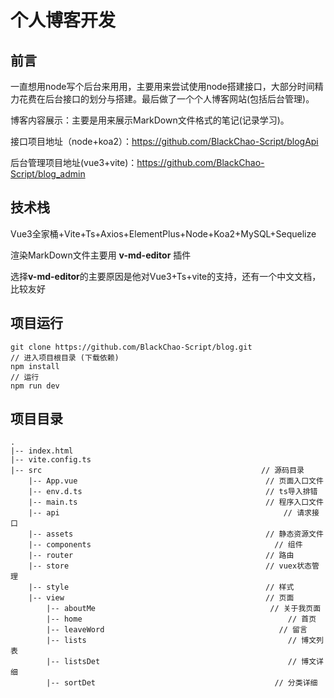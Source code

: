# 个人博客开发

## 前言

一直想用node写个后台来用用，主要用来尝试使用node搭建接口，大部分时间精力花费在后台接口的划分与搭建。最后做了一个个人博客网站(包括后台管理)。

博客内容展示：主要是用来展示MarkDown文件格式的笔记(记录学习)。

接口项目地址（node+koa2）：https://github.com/BlackChao-Script/blogApi

后台管理项目地址(vue3+vite)：https://github.com/BlackChao-Script/blog_admin

## 技术栈

Vue3全家桶+Vite+Ts+Axios+ElementPlus+Node+Koa2+MySQL+Sequelize

渲染MarkDown文件主要用 **v-md-editor** 插件

选择**v-md-editor**的主要原因是他对Vue3+Ts+vite的支持，还有一个中文文档，比较友好

## 项目运行

```
git clone https://github.com/BlackChao-Script/blog.git
// 进入项目根目录 (下载依赖)
npm install
// 运行
npm run dev
```

## 项目目录

	.
	|-- index.html
	|-- vite.config.ts										
	|-- src													// 源码目录
	    |-- App.vue											 // 页面入口文件
	    |-- env.d.ts										 // ts导入排错
	    |-- main.ts											 // 程序入口文件
	    |-- api                                                  // 请求接口
	    |-- assets											 // 静态资源文件
	    |-- components							               // 组件
	    |-- router											 // 路由
	    |-- store											 // vuex状态管理
	    |-- style											 // 样式
	    |-- view											 // 页面
	        |-- aboutMe										  // 关于我页面
	        |-- home                                              // 首页
	        |-- leaveWord						                // 留言
	        |-- lists                                             // 博文列表
	        |-- listsDet                                          // 博文详细
	        |-- sortDet									       // 分类详细

